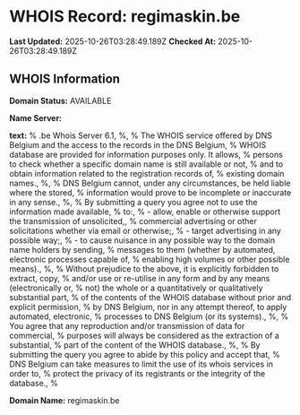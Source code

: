 # WHOIS Record: regimaskin.be

**Last Updated:** 2025-10-26T03:28:49.189Z
**Checked At:** 2025-10-26T03:28:49.189Z

## WHOIS Information

**Domain Status:** AVAILABLE

**Name Server:** 

**text:** % .be Whois Server 6.1, %, % The WHOIS service offered by DNS Belgium and the access to the records in the DNS Belgium, % WHOIS database are provided for information purposes only. It allows, % persons to check whether a specific domain name is still available or not, % and to obtain information related to the registration records of, % existing domain names., %, % DNS Belgium cannot, under any circumstances, be held liable where the stored, % information would prove to be incomplete or inaccurate in any sense., %, % By submitting a query you agree not to use the information made available, % to:, %   - allow, enable or otherwise support the transmission of unsolicited,, %     commercial advertising or other solicitations whether via email or otherwise;, %   - target advertising in any possible way;, %   - to cause nuisance in any possible way to the domain name holders by sending, %     messages to them (whether by automated, electronic processes capable of, %     enabling high volumes or other possible means)., %, % Without prejudice to the above, it is explicitly forbidden to extract, copy, % and/or use or re-utilise in any form and by any means (electronically or, % not) the whole or a quantitatively or qualitatively substantial part, % of the contents of the WHOIS database without prior and explicit permission, % by DNS Belgium, nor in any attempt thereof, to apply automated, electronic, % processes to DNS Belgium (or its systems)., %, % You agree that any reproduction and/or transmission of data for commercial, % purposes will always be considered as the extraction of a substantial, % part of the content of the WHOIS database., %, % By submitting the query you agree to abide by this policy and accept that, % DNS Belgium can take measures to limit the use of its whois services in order to, % protect the privacy of its registrants or the integrity of the database., %

**Domain Name:** regimaskin.be

